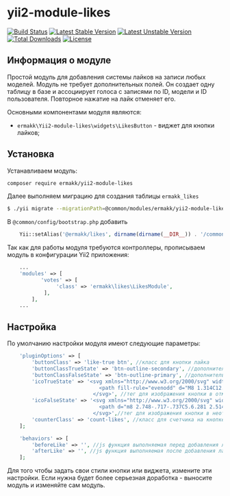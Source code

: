 # yii2-module-likes
[![Build Status](https://travis-ci.org/ermakk/yii2-module-likes.svg?branch=master)](https://travis-ci.org/ermakk/yii2-module-likes)
[![Latest Stable Version](https://poser.pugx.org/ermakk/yii2-module-likes/v/stable)](https://packagist.org/packages/ermakk/yii2-module-likes)
[![Latest Unstable Version](https://poser.pugx.org/ermakk/yii2-module-likes/v/unstable)](https://packagist.org/packages/ermakk/yii2-module-likes)
[![Total Downloads](https://poser.pugx.org/ermakk/yii2-module-likes/downloads)](https://packagist.org/packages/ermakk/yii2-module-likes)
[![License](https://poser.pugx.org/ermakk/yii2-module-likes/license)](https://packagist.org/packages/ermakk/yii2-module-likes)

## Информация о модуле

Простой модуль для добавления системы лайков на записи любых моделей. Модуль не требует дополнительных полей. Он создает одну таблицу в базе и ассоциирует голоса с записями по ID, модели и ID пользователя.
Повторное нажатие на лайк отменяет его.

Основными компонентами модуля являются:

- `ermakk\Yii2-module-likes\widgets\LikesButton` \- виджет для кнопки лайков;

## Установка

Устанавливаем модуль:

```bash
composer require ermakk/yii2-module-likes 
```

Далее выполняем миграцию для создания таблицы `ermakk_likes`

```bash
$ ./yii migrate --migrationPath=@common/modules/ermakk/yii2-module-likes/src/migrations/
```

В `@common/config/bootstrap.php` добавить

```php
    Yii::setAlias('@ermakk/likes', dirname(dirname(__DIR__)) . '/common/modules/ermakk/Yii2-module-likes/src');
```

Так как для работы модуля требуются контроллеры, прописываем модуль в конфигурации Yii2 приложения:

```php
    ...
    'modules' => [
           'votes' => [
                'class' => 'ermakk\likes\LikesModule',
            ],
        ],
    ...
```

## Настройка

По умолчанию настройки модуля имеют следующие параметры:

```php
    'pluginOptions' => [
        'buttonClass' => 'like-true btn', //класс для кнопки лайка
        'buttonClassTrueState' => 'btn-outline-secondary', //дополнительный класс для кнопки в отмеченном состоянии
        'buttonClassFalseState' => 'btn-outline-primary', //дополнительный класс для кнопки в неотмеченном состоянии
        'icoTrueState' => '<svg xmlns="http://www.w3.org/2000/svg" width="16" height="16" fill="currentColor" class="bi bi-heart-fill" viewBox="0 0 16 16">
                              <path fill-rule="evenodd" d="M8 1.314C12.438-3.248 23.534 4.735 8 15-7.534 4.736 3.562-3.248 8 1.314z"/>
                            </svg>', //тег для изображения кнопки в отмеченном состоянии
        'icoFalseState' => '<svg xmlns="http://www.w3.org/2000/svg" width="16" height="16" fill="currentColor" class="bi bi-heart" viewBox="0 0 16 16">
                              <path d="m8 2.748-.717-.737C5.6.281 2.514.878 1.4 3.053c-.523 1.023-.641 2.5.314 4.385.92 1.815 2.834 3.989 6.286 6.357 3.452-2.368 5.365-4.542 6.286-6.357.955-1.886.838-3.362.314-4.385C13.486.878 10.4.28 8.717 2.01L8 2.748zM8 15C-7.333 4.868 3.279-3.04 7.824 1.143c.06.055.119.112.176.171a3.12 3.12 0 0 1 .176-.17C12.72-3.042 23.333 4.867 8 15z"/>
                            </svg>',//тег для изображения кнопки в неотмеченном состоянии
        'counterClass' => 'count-likes', //класс для счетчика на кнопке
    ];

    'behaviors' => [
        'beforeLike' => '', //js функция выполняемая перед добавления лайка
        'afterLike' => '', //js функция выполняемая после добавления лайка
    ];
```

Для того чтобы задать свои стили кнопки или виджета, измените эти настройки. Если нужна будет более серьезная доработка \- выносите модуль и изменяйте сам модуль.
